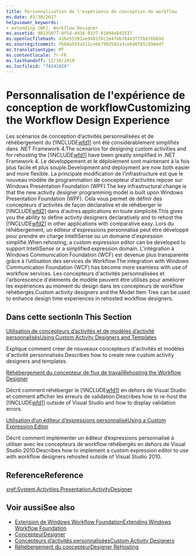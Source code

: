 ```yaml
---
title: Personnalisation de l'expérience de conception de workflow
ms.date: 03/30/2017
helpviewer_keywords:
- extending [WF], Workflow Designer
ms.assetid: 98135077-0f5d-4d16-9337-01094e843537
ms.openlocfilehash: 41be55391ae9481f6c2e4feb76443f7fb676b69d
ms.sourcegitcommit: fbb8a593a511ce667992502a3ce6d8f65c594edf
ms.translationtype: MT
ms.contentlocale: fr-FR
ms.lasthandoff: 11/16/2019
ms.locfileid: "74141928"
---
```

# <a name="customizing-the-workflow-design-experience"></a><span data-ttu-id="f20f8-102">Personnalisation de l'expérience de conception de workflow</span><span class="sxs-lookup"><span data-stu-id="f20f8-102">Customizing the Workflow Design Experience</span></span>

<span data-ttu-id="f20f8-103">Les scénarios de conception d’activités personnalisées et de réhébergement du [!INCLUDE[wfd1](../../../includes/wfd1-md.md)] ont été considérablement simplifiés dans .NET Framework 4.</span><span class="sxs-lookup"><span data-stu-id="f20f8-103">The scenarios for designing custom activities and for rehosting the [!INCLUDE[wfd1](../../../includes/wfd1-md.md)] have been greatly simplified in .NET Framework 4.</span></span> <span data-ttu-id="f20f8-104">Le développement et le déploiement sont maintenant à la fois plus facile et plus souple.</span><span class="sxs-lookup"><span data-stu-id="f20f8-104">Development and deployment are now both easier and more flexible.</span></span> <span data-ttu-id="f20f8-105">La principale modification de l’infrastructure est que le nouveau modèle de programmation de concepteur d’activités repose sur Windows Presentation Foundation (WPF).</span><span class="sxs-lookup"><span data-stu-id="f20f8-105">The key infrastructural change is that the new activity designer programming model is built upon Windows Presentation Foundation (WPF).</span></span> <span data-ttu-id="f20f8-106">Cela vous permet de définir des concepteurs d'activités de façon déclarative et de réhéberger le [!INCLUDE[wfd2](../../../includes/wfd2-md.md)] dans d'autres applications en toute simplicité.</span><span class="sxs-lookup"><span data-stu-id="f20f8-106">This gives you the ability to define activity designers declaratively and to rehost the [!INCLUDE[wfd2](../../../includes/wfd2-md.md)] in other applications with comparative easy.</span></span> <span data-ttu-id="f20f8-107">Lors du réhébergement, un éditeur d'expressions personnalisé peut être développé pour prendre en charge IntelliSense ou un domaine d'expression simplifié.</span><span class="sxs-lookup"><span data-stu-id="f20f8-107">When rehosting, a custom expression editor can be developed to support IntelliSense or a simplified expression domain.</span></span> <span data-ttu-id="f20f8-108">L’intégration à Windows Communication Foundation (WCF) est devenue plus transparente grâce à l’utilisation des services de Workflow.</span><span class="sxs-lookup"><span data-stu-id="f20f8-108">The integration with Windows Communication Foundation (WCF) has become more seamless with use of workflow services.</span></span> <span data-ttu-id="f20f8-109">Les concepteurs d'activités personnalisées et l'arborescence d'éléments de modèle peuvent être utilisés pour améliorer les expériences au moment du design dans les concepteurs de workflow réhébergés.</span><span class="sxs-lookup"><span data-stu-id="f20f8-109">Custom activity designers and the Model Item Tree can be used to enhance design time experiences in rehosted workflow designers.</span></span>

## <a name="in-this-section"></a><span data-ttu-id="f20f8-110">Dans cette section</span><span class="sxs-lookup"><span data-stu-id="f20f8-110">In This Section</span></span>

 [<span data-ttu-id="f20f8-111">Utilisation de concepteurs d’activités et de modèles d’activité personnalisés</span><span class="sxs-lookup"><span data-stu-id="f20f8-111">Using Custom Activity Designers and Templates</span></span>](using-custom-activity-designers-and-templates.md)

 <span data-ttu-id="f20f8-112">Explique comment créer de nouveaux concepteurs d'activités et modèles d'activité personnalisés.</span><span class="sxs-lookup"><span data-stu-id="f20f8-112">Describes how to create new custom activity designers and templates.</span></span>

 [<span data-ttu-id="f20f8-113">Réhébergement du concepteur de flux de travail</span><span class="sxs-lookup"><span data-stu-id="f20f8-113">Rehosting the Workflow Designer</span></span>](rehosting-the-workflow-designer.md)

 <span data-ttu-id="f20f8-114">Décrit comment réhéberger le [!INCLUDE[wfd1](../../../includes/wfd1-md.md)] en dehors de Visual Studio et comment afficher les erreurs de validation.</span><span class="sxs-lookup"><span data-stu-id="f20f8-114">Describes how to re-host the [!INCLUDE[wfd1](../../../includes/wfd1-md.md)] outside of Visual Studio and how to display validation errors.</span></span>

 [<span data-ttu-id="f20f8-115">Utilisation d’un éditeur d’expressions personnalisé</span><span class="sxs-lookup"><span data-stu-id="f20f8-115">Using a Custom Expression Editor</span></span>](using-a-custom-expression-editor.md)

 <span data-ttu-id="f20f8-116">Décrit comment implémenter un éditeur d’expressions personnalisé à utiliser avec les concepteurs de workflow réhébergés en dehors de Visual Studio 2010.</span><span class="sxs-lookup"><span data-stu-id="f20f8-116">Describes how to implement a custom expression editor to use with workflow designers rehosted outside of Visual Studio 2010.</span></span>

## <a name="reference"></a><span data-ttu-id="f20f8-117">Reference</span><span class="sxs-lookup"><span data-stu-id="f20f8-117">Reference</span></span>

<xref:System.Activities.Presentation.ActivityDesigner>

## <a name="see-also"></a><span data-ttu-id="f20f8-118">Voir aussi</span><span class="sxs-lookup"><span data-stu-id="f20f8-118">See also</span></span>

- [<span data-ttu-id="f20f8-119">Extension de Windows Workflow Foundation</span><span class="sxs-lookup"><span data-stu-id="f20f8-119">Extending Windows Workflow Foundation</span></span>](extend.md)
- [<span data-ttu-id="f20f8-120">Concepteur</span><span class="sxs-lookup"><span data-stu-id="f20f8-120">Designer</span></span>](./samples/designer.md)
- [<span data-ttu-id="f20f8-121">Concepteurs d’activités personnalisées</span><span class="sxs-lookup"><span data-stu-id="f20f8-121">Custom Activity Designers</span></span>](./samples/custom-activity-designers.md)
- [<span data-ttu-id="f20f8-122">Réhébergement du concepteur</span><span class="sxs-lookup"><span data-stu-id="f20f8-122">Designer ReHosting</span></span>](./samples/designer-rehosting.md)
